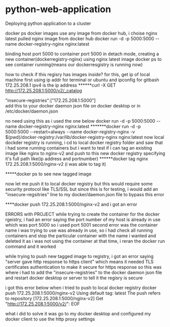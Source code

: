 # python-web-application
Deploying python application to a cluster


docker ps 
docker images
use any image from docker hub, i choise nginx latest pulled nginx image from docker hub
docker run -d -p 5000:5000 --name docker-registry-nginx nginx:latest

binding host port 5000 to container port 5000 in detach mode, creating a new container(dockerregistry-nginx) using nginx latest image 
docker ps to see container running(means our dockerresgistry is running now)


how to check if this regisry has images inside?
for this, get ip of local machine first using ip addr for terminal or ubuntu and ipconfig for gitbash
172.25.208.1   ipv4 is the ip address
 ******curl -X GET http://172.25.208.1:5000/v2/_catalog

  "insecure-registries":["172.25.208.1:5000"]     
 add this to your docker daemon json file on docker desktop or in /etc/docker/daemon.json

no need using this as i used the one below docker run -d -p 5000:5000 --name docker-registry-nginx nginx:latest
 *******docker run -d -p 5000:5000 --restart=always --name docker-registry-nginx -v $(pwd)/docker-registry:/var/lib/docker-registry-nginx nginx:latest
now local dockder registry is running, i cd to local docker registry folder and saw that i had some running containers but i want to test  if i can tag an existing image like nginx to nginx-v2 and push to this new docker registry specifying it's full path like(ip address and portnumber)
******docker tag nginx 172.25.208.1:5000/nginx-v2    (i was able to tag it)

*****docker ps to see new tagged image 

now let me push it to local docker registry but this would require some security protocol like TLS/SSL but since this is for testing, i would add an "insecure-regsitries" line to my docker/daemon.json file to bypass this error

****docker push 172.25.208.1:5000/nginx-v2 and i got an error



ERRORS with PROJECT
while trying to create the container for the docker rgeistry, i had an error saying the port number of my host is already in use which was port 5000 so i used port 5001
second error was the container name i was trying to use was already in use, so i had check all running containers and stop the particular container with the name i wanted and deleted it as i was not using the container at that time, i reran the docker run command and it worked 

while trying to push new tagged image to registry, i got an error saying "server gave http response to https client" which means it needed TLS certificates authentication to make it secure for https response so this was where i had to add the "insecure-registries" to the docker daemon json file and restart docker desktop or server to tell it the regisry is secure 

i got this error below when i tried to push to local docker registry
docker push  172.25.208.1:5000/nginx-v2
Using default tag: latest
The push refers to repository [172.25.208.1:5000/nginx-v2]
Get "http://172.25.208.1:5000/v2/": EOF

what i did to solve it was go to my docker desktop and configured my docker client to use the http proxy settings 

